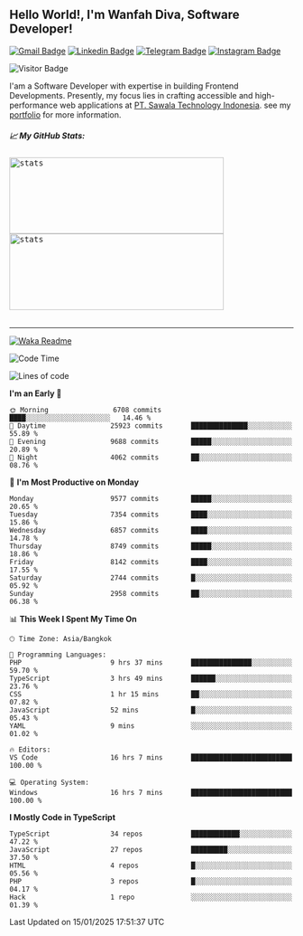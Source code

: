 ## Hello World!, I'm Wanfah Diva, Software Developer!

[![Gmail Badge](https://img.shields.io/badge/-Gmail-white?style=plastic&logo=Gmail&link=mailto:aditputrafirmansyah@gmail.com)](mailto:wanfahdivaa@gmail.com)
[![Linkedin Badge](https://img.shields.io/badge/-LinkedIn-blue?style=plastic&logo=Linkedin&link=https://www.linkedin.com/in/aditputrafirmansyah/)](https://www.linkedin.com/in/wanfahdiva/)
[![Telegram Badge](https://img.shields.io/badge/-Telegram-blue?style=plastic&logo=telegram&link=https://t.me/Adithya_13)](https://t.me/wanfahdiva)
[![Instagram Badge](https://img.shields.io/badge/-Instagram-white?style=plastic&logo=instagram&link=https://www.instagram.com/adithya_firmansyahputra/)](https://www.instagram.com/wnfhdva/)

![Visitor Badge](https://visitor-badge.laobi.icu/badge?page_id=wanfahdiva.wanfahdiva)

<p>
I'am a Software Developer with expertise in building Frontend Developments.
Presently, my focus lies in crafting accessible and high-performance web applications at  <a href="https://sawala/tech" target="_blank">PT. Sawala Technology Indonesia</a>. see my <a href="http://wanfahdiva-com.vercel.app/" target="_blank">portfolio</a> for more information.
</p>

<h5 align="left">
  
📈 **My GitHub Stats:**

</h5>

<div align="left">
<kbd>
  <img height="135em" width="380em" alt="stats" src="https://github-readme-stats.vercel.app/api?username=wanfahdiva&theme=transparent&hide_border=true&include_all_commits=true&hide_title=true"></kbd>
</kbd>
<kbd>
    <img height="135em" width="380em" alt="stats" src="https://github-readme-activity-graph.vercel.app/graph?username=wanfahdiva&theme=react&hide_title=true"></kbd>
</div>

<br />

---

[![Waka Readme](https://github.com/wanfahdiva/wanfahdiva/actions/workflows/waka.yml/badge.svg)](https://github.com/wanfahdiva/wanfahdiva/actions/workflows/waka.yml)

<!--START_SECTION:waka-->
![Code Time](http://img.shields.io/badge/Code%20Time-1%2C608%20hrs%2024%20mins-blue)

![Lines of code](https://img.shields.io/badge/From%20Hello%20World%20I%27ve%20Written-22.2%20million%20lines%20of%20code-blue)

**I'm an Early 🐤** 

```text
🌞 Morning                6708 commits        ████░░░░░░░░░░░░░░░░░░░░░   14.46 % 
🌆 Daytime                25923 commits       ██████████████░░░░░░░░░░░   55.89 % 
🌃 Evening                9688 commits        █████░░░░░░░░░░░░░░░░░░░░   20.89 % 
🌙 Night                  4062 commits        ██░░░░░░░░░░░░░░░░░░░░░░░   08.76 % 
```
📅 **I'm Most Productive on Monday** 

```text
Monday                   9577 commits        █████░░░░░░░░░░░░░░░░░░░░   20.65 % 
Tuesday                  7354 commits        ████░░░░░░░░░░░░░░░░░░░░░   15.86 % 
Wednesday                6857 commits        ████░░░░░░░░░░░░░░░░░░░░░   14.78 % 
Thursday                 8749 commits        █████░░░░░░░░░░░░░░░░░░░░   18.86 % 
Friday                   8142 commits        ████░░░░░░░░░░░░░░░░░░░░░   17.55 % 
Saturday                 2744 commits        █░░░░░░░░░░░░░░░░░░░░░░░░   05.92 % 
Sunday                   2958 commits        ██░░░░░░░░░░░░░░░░░░░░░░░   06.38 % 
```


📊 **This Week I Spent My Time On** 

```text
🕑︎ Time Zone: Asia/Bangkok

💬 Programming Languages: 
PHP                      9 hrs 37 mins       ███████████████░░░░░░░░░░   59.70 % 
TypeScript               3 hrs 49 mins       ██████░░░░░░░░░░░░░░░░░░░   23.76 % 
CSS                      1 hr 15 mins        ██░░░░░░░░░░░░░░░░░░░░░░░   07.82 % 
JavaScript               52 mins             █░░░░░░░░░░░░░░░░░░░░░░░░   05.43 % 
YAML                     9 mins              ░░░░░░░░░░░░░░░░░░░░░░░░░   01.02 % 

🔥 Editors: 
VS Code                  16 hrs 7 mins       █████████████████████████   100.00 % 

💻 Operating System: 
Windows                  16 hrs 7 mins       █████████████████████████   100.00 % 
```

**I Mostly Code in TypeScript** 

```text
TypeScript               34 repos            ████████████░░░░░░░░░░░░░   47.22 % 
JavaScript               27 repos            █████████░░░░░░░░░░░░░░░░   37.50 % 
HTML                     4 repos             █░░░░░░░░░░░░░░░░░░░░░░░░   05.56 % 
PHP                      3 repos             █░░░░░░░░░░░░░░░░░░░░░░░░   04.17 % 
Hack                     1 repo              ░░░░░░░░░░░░░░░░░░░░░░░░░   01.39 % 
```




 Last Updated on 15/01/2025 17:51:37 UTC
<!--END_SECTION:waka-->
